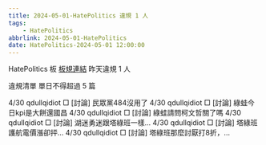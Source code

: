```yaml
---
title: 2024-05-01-HatePolitics 違規 1 人
tags:
    - HatePolitics
abbrlink: 2024-05-01-HatePolitics
date: HatePolitics-2024-05-01 12:00:00
---
```

HatePolitics 板 [板規連結](https://www.ptt.cc/bbs/HatePolitics/M.1617115262.A.D60.html)
昨天違規 1 人
<!-- more -->

違規清單
單日不得超過 5 篇

4/30 qdullqidiot □ [討論] 民眾黨484沒用了
4/30 qdullqidiot □ [討論] 綠蛙今日kpi是大餅還國昌
4/30 qdullqidiot □ [討論] 綠蛙請問柯文哲關了嗎
4/30 qdullqidiot □ [討論] 湖迷勇迷跟塔綠班一樣…
4/30 qdullqidiot □ [討論] 塔綠班護航電價漲卻抨…
4/30 qdullqidiot □ [討論] 塔綠班那麼討厭打8折，…